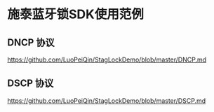 # 施泰蓝牙锁SDK使用范例

## DNCP 协议
https://github.com/LuoPeiQin/StagLockDemo/blob/master/DNCP.md

## DSCP 协议
https://github.com/LuoPeiQin/StagLockDemo/blob/master/DSCP.md